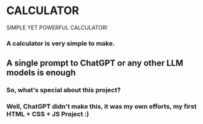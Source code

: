 # CALCULATOR
SIMPLE YET POWERFUL CALCULATOR!

### A calculator is very simple to make.
## A single prompt to ChatGPT or any other LLM models is enough
### So, what's special about this project?

### Well, ChatGPT didn't make this, it was my own efforts, my first HTML + CSS + JS Project :)
